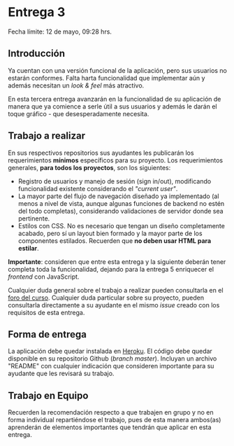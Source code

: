 # Entrega 3

Fecha límite: 12 de mayo, 09:28 hrs.

## Introducción

Ya cuentan con una versión funcional de la aplicación, pero sus usuarios no estarán conformes. Falta harta funcionalidad que implementar aún y además necesitan un *look & feel* más atractivo.

En esta tercera entrega avanzarán en la funcionalidad de su aplicación de manera que ya comience a serle útil a sus usuarios y además le darán el toque gráfico - que desesperadamente necesita.

## Trabajo a realizar

En sus respectivos repositorios sus ayudantes les publicarán los requerimientos **mínimos** específicos para su proyecto. Los requerimientos generales, **para todos los proyectos**, son los siguientes:

* Registro de usuarios y manejo de sesión (sign in/out), modificando funcionalidad existente considerando el *"current user"*.
* La mayor parte del flujo de navegación diseñado ya implementado (al menos a nivel de vista, aunque algunas funciones de backend no estén del todo completas), considerando validaciones de servidor donde sea pertinente.
* Estilos con CSS. No es necesario que tengan un diseño completamente acabado, pero sí un layout bien formado y la mayor parte de los componentes estilados. Recuerden que **no deben usar HTML para estilar**.

**Importante**: consideren que entre esta entrega y la siguiente deberán tener completa toda la funcionalidad, dejando para la entrega 5 enriquecer el *frontend* con JavaScript.

Cualquier duda general sobre el trabajo a realizar pueden consultarla en el [foro del curso](../../../#foro). Cualquier duda particular sobre su proyecto, pueden consultarla directamente a su ayudante en el mismo *issue* creado con los requisitos de esta entrega.

## Forma de entrega

La aplicación debe quedar instalada en [Heroku](https://www.heroku.com/). El código debe quedar disponible en su repositorio Github (*branch master*). Incluyan un archivo "README" con cualquier indicación que consideren importante para su ayudante que les revisará su trabajo.

## Trabajo en Equipo

Recuerden la recomendación respecto a que trabajen en grupo y no en forma individual repartiéndose el trabajo, pues de esta manera ambos(as) aprenderán de elementos importantes que tendrán que aplicar en esta entrega.